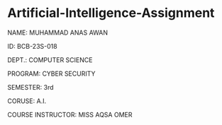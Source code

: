 # Artificial-Intelligence-Assignment

NAME: MUHAMMAD ANAS AWAN

ID: BCB-23S-018

DEPT.: COMPUTER SCIENCE

PROGRAM: CYBER SECURITY

SEMESTER: 3rd

CORUSE: A.I.

COURSE INSTRUCTOR: MISS AQSA OMER
